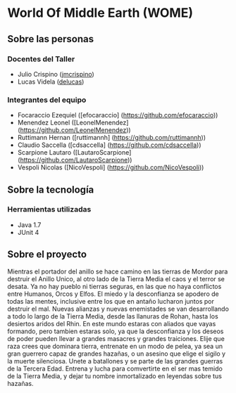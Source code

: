 # World Of Middle Earth (WOME)

## Sobre las personas

### Docentes del Taller

* Julio Crispino ([jmcrispino](https://github.com/jmcrispino))
* Lucas Videla ([delucas](https://github.com/delucas))

### Integrantes del equipo

* Focaraccio Ezequiel ([efocaraccio] (https://github.com/efocaraccio))
* Menendez Leonel ([LeonelMenendez] (https://github.com/LeonelMenendez))
* Ruttimann Hernan ([ruttimannh] (https://github.com/ruttimannh))
* Claudio Saccella ([cdsaccella] (https://github.com/cdsaccella))
* Scarpione Lautaro ([LautaroScarpione] (https://github.com/LautaroScarpione))
* Vespoli Nicolas ([NicoVespoli] (https://github.com/NicoVespoli))

## Sobre la tecnología

### Herramientas utilizadas

* Java 1.7
* JUnit 4

## Sobre el proyecto

Mientras el portador del anillo se hace camino en las tierras de Mordor para destruir el Anillo Unico, al otro lado de la Tierra Media el caos y el terror se desata. Ya no hay pueblo ni tierras seguras, en las que no haya conflictos entre Humanos, Orcos y Elfos. El miedo y la desconfianza se apodero de todas las mentes, inclusive entre los que en antaño lucharon juntos por destruir el mal. Nuevas alianzas y nuevas enemistades se van desarrollando a todo lo largo de la Tierra Media, desde las llanuras de Rohan, hasta los desiertos aridos del Rhin. 
En este mundo estaras con aliados que vayas formando, pero tambien estaras solo, ya que la desconfianza y los deseos de poder pueden llevar a grandes masacres y grandes traiciones. Elije que raza crees que dominara tierra, entrenate en un modo de pelea, ya sea un gran guerrero capaz de grandes hazañas, o un asesino que elige el sigilo y la muerte silenciosa. Unete a batallones y se parte de las grandes guerras de la Tercera Edad. Entrena y lucha para comvertirte en el ser mas temido de la Tierra Media, y dejar tu nombre inmortalizado en leyendas sobre tus hazañas.
